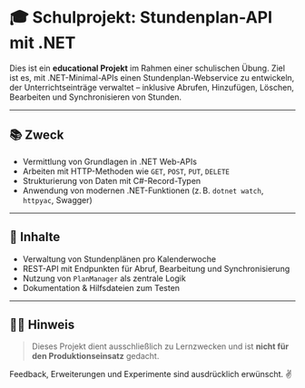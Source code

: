 # 🎓 Schulprojekt: Stundenplan-API mit .NET

Dies ist ein **educational Projekt** im Rahmen einer schulischen Übung. Ziel ist es, mit .NET-Minimal-APIs einen Stundenplan-Webservice zu entwickeln, der Unterrichtseinträge verwaltet – inklusive Abrufen, Hinzufügen, Löschen, Bearbeiten und Synchronisieren von Stunden.

---

## 📚 Zweck

- Vermittlung von Grundlagen in .NET Web-APIs
- Arbeiten mit HTTP-Methoden wie `GET`, `POST`, `PUT`, `DELETE`
- Strukturierung von Daten mit C#-Record-Typen
- Anwendung von modernen .NET-Funktionen (z. B. `dotnet watch`, `httpyac`, Swagger)

---

## 🚀 Inhalte

- Verwaltung von Stundenplänen pro Kalenderwoche
- REST-API mit Endpunkten für Abruf, Bearbeitung und Synchronisierung
- Nutzung von `PlanManager` als zentrale Logik
- Dokumentation & Hilfsdateien zum Testen

---

## 🧑‍🏫 Hinweis

> Dieses Projekt dient ausschließlich zu Lernzwecken und ist **nicht für den Produktionseinsatz** gedacht.

Feedback, Erweiterungen und Experimente sind ausdrücklich erwünscht. ✌️
